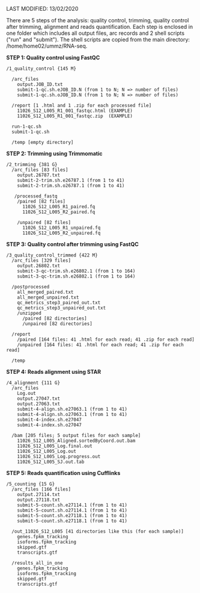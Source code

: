 LAST MODIFIED: 13/02/2020

There are 5 steps of the analysis: quality control, trimming, quality control after trimming, alignment and reads quantification. Each step is enclosed in one folder which includes all output files, arc records and 2 shell scripts ("run" and "submit"). The shell scripts are copied from the main directory: /home/home02/ummz/RNA-seq.


**STEP 1: Quality control using FastQC**
```
/1_quality_control {145 M} 

  /arc_files
    output.JOB_ID.txt
    submit-1-qc.sh.eJOB_ID.N (from 1 to N; N => number of files) 
    submit-1-qc.sh.oJOB_ID.N (from 1 to N; N => number of files)

  /report [1 .html and 1 .zip for each processed file]
    11026_S12_L005_R1_001_fastqc.html (EXAMPLE)
    11026_S12_L005_R1_001_fastqc.zip  (EXAMPLE)

  run-1-qc.sh
  submit-1-qc.sh

  /temp [empty directory]
```

**STEP 2: Trimming using Trimmomatic**
```
/2_trimming {381 G}
  /arc_files [83 files]
    output.26787.txt            
    submit-2-trim.sh.e26787.1 (from 1 to 41) 
    submit-2-trim.sh.o26787.1 (from 1 to 41)
    
   /processed_fastq
    /paired [82 files]
      11026_S12_L005_R1_paired.fq
      11026_S12_L005_R2_paired.fq
      
    /unpaired [82 files]
      11026_S12_L005_R1_unpaired.fq
      11026_S12_L005_R2_unpaired.fq
```

**STEP 3: Quality control after trimming using FastQC**
```
/3_quality_control_trimmed {422 M}
  /arc_files [329 files]
    output.26802.txt
    submit-3-qc-trim.sh.e26802.1 (from 1 to 164)
    submit-3-qc-trim.sh.e26802.1 (from 1 to 164)
    
  /postprocessed
    all_merged_paired.txt
    all_merged_unpaired.txt
    qc_metrics_step3_paired_out.txt
    qc_metrics_step3_unpaired_out.txt
    /unzipped
      /paired [82 directories]
      /unpaired [82 directories]
  
  /report
    /paired [164 files: 41 .html for each read; 41 .zip for each read]
    /unpaired [164 files: 41 .html for each read; 41 .zip for each read]
  
  /temp
```

**STEP 4: Reads alignment using STAR**
```
/4_alignment {111 G}
  /arc_files
    Log.out
    output.27047.txt
    output.27063.txt
    submit-4-align.sh.e27063.1 (from 1 to 41)
    submit-4-align.sh.o27063.1 (from 1 to 41)
    submit-4-index.sh.e27047
    submit-4-index.sh.o27047
    
  /bam [205 files; 5 output files for each sample]
    11026_S12_L005_Aligned.sortedByCoord.out.bam
    11026_S12_L005_Log.final.out
    11026_S12_L005_Log.out
    11026_S12_L005_Log.progress.out
    11026_S12_L005_SJ.out.tab
```

**STEP 5: Reads quantification using Cufflinks**
```
/5_counting {15 G}
  /arc_files [166 files]
    output.27114.txt
    output.27118.txt
    submit-5-count.sh.e27114.1 (from 1 to 41)
    submit-5-count.sh.o27114.1 (from 1 to 41)
    submit-5-count.sh.e27118.1 (from 1 to 41)
    submit-5-count.sh.e27118.1 (from 1 to 41)
    
  /out_11026_S12_L005 [41 directories like this (for each sample)]
    genes.fpkm_tracking  
    isoforms.fpkm_tracking  
    skipped.gtf  
    transcripts.gtf
    
  /results_all_in_one
    genes.fpkm_tracking
    isoforms.fpkm_tracking
    skipped.gtf
    transcripts.gtf
```
  

